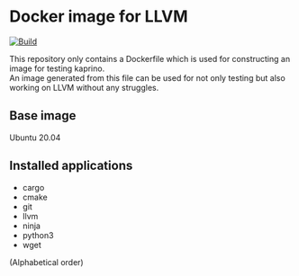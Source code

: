 # Docker image for LLVM

[![Build](https://github.com/kaprino-lang/llvm/workflows/Build/badge.svg)](https://github.com/kaprino-lang/llvm/actions)

This repository only contains a Dockerfile which is used for constructing an image for testing kaprino.  
An image generated from this file can be used for not only testing but also working on LLVM without any struggles.

## Base image

Ubuntu 20.04

## Installed applications

- cargo
- cmake
- git
- llvm
- ninja
- python3
- wget

(Alphabetical order)
